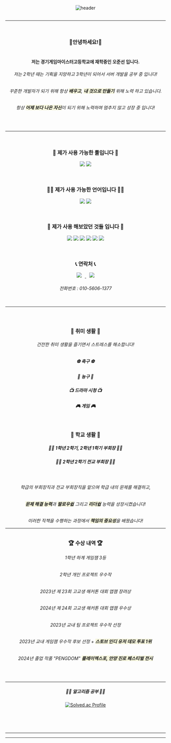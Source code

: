 <div align=center>

![header](https://capsule-render.vercel.app/api?type=cylinder&color=838bb2&height=100&section=header&text=&nbsp;느리지만&nbsp;멈추지&nbsp;않는&nbsp;개발자,&nbsp;오준선입니다💻&fontColor=FFF0F8FF&fontSize=30&animation=fadeIn&fontAlignY=55)<br/><br/>  

---    
<br/>

### 👋안녕하세요!👋<br/><br/>
#### 저는 경기게임마이스터고등학교에 재학중인 오준선 입니다.
###### 저는 2학년 때는 기획을 지망하고 3학년이 되어서 서버 개발을 공부 중 입니다!
###### 꾸준한 개발자가 되기 위해 항상 <span style="background-color:Beige"><b>배우고</b></span>,  <span style="background-color:Beige"><b>내 것으로 만들기</b></span> 위해 노력 하고 있습니다.
###### 항상 <span style="background-color:Beige"><b>어제 보다 나은 자신</b></span>이 되기 위해 노력하며 멈추지 않고 성장 중 입니다!


<br/>

---
<br/>
  <h3 align="center"> 🔧 제가 사용 가능한 툴입니다 🔧 </h6>    
      
            
  <a href="https://unity.com/"><img src="https://img.shields.io/badge/Unity-FFFFFF?style=flat-square&logo=Unity&logoColor=black"/></a>
  <a href="https://visualstudio.microsoft.com/ko/"><img src="https://img.shields.io/badge/VisualStudio-5C2D91?style=flat-square&logo=VisualStudio&logoColor=white"/></a>    <br/><br/><br/>


<h3 align="center">👨‍💻 제가 사용 가능한 언어입니다 👨‍💻 </h6>  

  <a href="https://namu.wiki/w/C%23"><img src="https://img.shields.io/badge/C Sharp-00599C?style=flat-square&logo=CSharp&logoColor=white"/></a>
  <a href="https://namu.wiki/w/C%2B%2B"><img src="https://img.shields.io/badge/C++-00599C?style=flat-square&logo=C++&logoColor=white"/></a><br/><br/><br/>



<h3 align="center"> 🏫 제가 사용 해보았던 것들 입니다 🏫</h6>  

 <img src="https://img.shields.io/badge/JavaScript-F7DF1E?style=flat-square&logo=javascript&logoColor=white"/>
   <img src="https://img.shields.io/badge/NodeJS-339933?style=flat-square&logo=nodedotjs&logoColor=white"/>
   <img src="https://img.shields.io/badge/MySQL-4479A1?style=flat-square&logo=mysql&logoColor=white"/>
   <img src="https://img.shields.io/badge/HTML5-E34F26?style=flat-square&logo=html5&logoColor=white"/>
    <a href="https://daringfireball.net/projects/markdown/"><img src="https://img.shields.io/badge/Markdown-000000?style=flat-square&logo=Markdown&logoColor=black"/></a> 
    <a href="https://namu.wiki/w/C%EC%96%B8%EC%96%B4"><img src="https://img.shields.io/badge/C-A8B9CC?style=flat-square&logo=C&logoColor=white"/></a>
    <br/><br/><br/>

<h3 align="center">📞 연락처 📞</h6>        
 <a href="mailto:01022091377a@gmail.com">
    <img 
        src="https://img.shields.io/badge/Gmail-d14836?style=flat-square&logo=Gmail&logoColor=white&link=mailto:sue9340@gmail.com"
        style="height : auto; margin-left : 10px; margin-right : 10px;"/>
</a>
   
   <a href="https://www.instagram.com/junseon_o/">
    <img 
        src="http://img.shields.io/badge/-Instagram-black?style=flat&logo=Instagram&link=https://instagram.com/su_iin2/"
        style="height : auto; margin-left : 10px; margin-right : 10px;"/>
</a>
<h6> 전화번호 : 010-5606-1377
<br/><br/><br/>

---    
</br>

  <h3 align="center"> 💪 취미 생활 💪 </h6>    
  
###### 건전한 취미 생활을 즐기면서 스트레스를 해소합니다!
  
 ##### ⚽ 축구 ⚽
 ##### 🏀 농구 🏀
 ##### 📺 드라마 시청 📺
 ##### 🎮 게임 🎮
</br>

  <h3 align="center">  🏫 학교 생활 🏫 </h6>    
  
##### 🧑‍🎓 1학년 2학기, 2학년 1학기 부회장 🧑‍🎓
##### 🧑‍🎓 2학년 2학기 전교 부회장 🧑‍🎓
</br>
<h6 align="center"> 학급의 부회장직과 전교 부회장직을 맡으며 학급 내의 문제를 해결하고,
<h6 align="center"> <span style="background-color:Beige"><b>문제 해결 능력</b></span>과  <span style="background-color:Beige"><b>팔로우쉽</b></span> 그리고  <span style="background-color:Beige"><b>리더쉽</b></span> 능력을 성장시켰습니다! 
<h6 align="center"> 이러한 직책을 수행하는 과정에서 <span style="background-color:Beige"><b>책임의 중요성</b></span>을 배웠습니다!
  
</br>

---



<h3 align="center">🏆 수상 내역 🏆</h3>

###### 1학년 하계 게임잼 3등
###### 2학년 개인 프로젝트 우수작
###### 2023년 제 23회 고교생 해커톤 대회 앱잼 장려상
###### 2024년 제 24회 고교생 해커톤 대회 앱잼 우수상
###### 2023년  교내 팀 프로젝트 우수작 선정
###### 2023년 교내 게임잼 우수작 후보 선정 + <span style="background-color:Beige"><b>스토브 인디 유저 데모 투표 1위</b></span>
###### 2024년 졸업 작품 "PENGDOM" <span style="background-color:Beige"><b>플레이엑스포, 안양 진로 페스티벌 전시</b></span>
<br/>

---

<h5 align="center">👨‍💻 알고리즘 공부 👨‍💻</h5>   


[![Solved.ac Profile](http://mazassumnida.wtf/api/v2/generate_badge?boj=junsuno)](https://solved.ac/junsuno/)

<br/><br/><br/>

    

---   
  </div>





---    



<!---

--->
